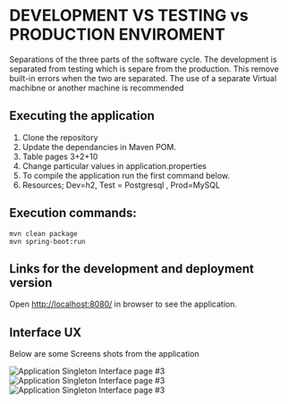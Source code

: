 # DEVELOPMENT VS TESTING vs PRODUCTION ENVIROMENT 

Separations of the three parts of the software cycle. The development is separated from testing which is separe from the production. This remove built-in errors when the two are separated. The use of a separate  Virtual machibne or another machine is recommended


## Executing the application

1. Clone the repository 
2. Update the dependancies in Maven POM.
3. Table pages 3+2+10
4. Change particular values in application.properties
5. To compile the application run the first command below.
6. Resources; Dev=h2, Test = Postgresql , Prod=MySQL

## Execution commands:  

```
mvn clean package
mvn spring-boot:run

```

## Links for the development and deployment version

Open [http://localhost:8080/](http://localhost:8080/) in browser to see the application.

## Interface UX

 Below are some Screens shots from the application

![ Application Singleton Interface page #3 ](https://github.com/LINOSNCHENA/JAVA-Springboot-Testing-and-Development-Profiles/blob/master/uXviews/page%20(1).png)
![ Application Singleton Interface page #3 ](https://github.com/LINOSNCHENA/JAVA-Springboot-Testing-and-Development-Profiles/blob/master/uXviews/page%20(2).png)
![ Application Singleton Interface page #3 ](https://github.com/LINOSNCHENA/JAVA-Springboot-Testing-and-Development-Profiles/blob/master/uXviews/page%20(3).png)
